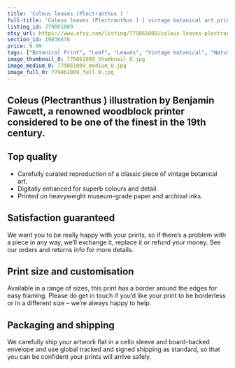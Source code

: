 ```yaml
---
title: 'Coleus leaves (Plectranthus ) '
full-title: 'Coleus leaves (Plectranthus ) | vintage botanical art print'
listing_id: 779861009
etsy_url: https://www.etsy.com/listing/779861009/coleus-leaves-plectranthus-vintage?utm_source=site&utm_medium=api&utm_campaign=api
section_id: 19036676
price: 9.99
tags: ["Botanical Print", "Leaf", "Leaves", "Vintage botanical", "Nature", "Botanical", "Garden", "Leaf print", "Kitchen print", "Vintage wall art", "Gift print", "Gardening", "Outdoors"]
image_thumbnail_0: 779861009_thumbnail_0.jpg
image_medium_0: 779861009_medium_0.jpg
image_full_0: 779861009_full_0.jpg
---
```

Coleus (Plectranthus ) illustration by Benjamin Fawcett, a renowned woodblock printer considered to be one of the finest in the 19th century.
---

## Top quality

* Carefully curated reproduction of a classic piece of vintage botanical art.
* Digitally enhanced for superb colours and detail.
* Printed on heavyweight museum-grade paper and archival inks.

## Satisfaction guaranteed

We want you to be really happy with your prints, so if there’s a problem with a piece in any way, we’ll exchange it, replace it or refund your money. See our orders and returns info for more details. 

## Print size and customisation

Available in a range of sizes, this print has a border around the edges for easy framing. Please do get in touch if you’d like your print to be borderless or in a different size – we’re always happy to help.

## Packaging and shipping

We carefully ship your artwork flat in a cello sleeve and board-backed envelope and use global tracked and signed shipping as standard, so that you can be confident your prints will arrive safely.
